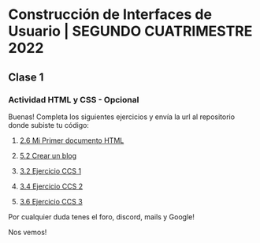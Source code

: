 # Construcción de Interfaces de Usuario | SEGUNDO CUATRIMESTRE 2022

## Clase 1

### Actividad HTML y CSS - Opcional
Buenas! Completa los siguientes ejercicios y envía la url al repositorio donde subiste tu código: 

1. [2.6 Mi Primer documento HTML](https://unahur.github.io/ciu/#/01-html/2.6-mi-primer-documento-HTML)

2. [5.2 Crear un blog](https://unahur.github.io/ciu/#/01-html/5.3-blog-instrucciones)

3. [3.2 Ejercicio CCS 1](https://unahur.github.io/ciu/#/02-css/3.2-ejercicio)

4. [3.4 Ejercicio CCS 2](https://unahur.github.io/ciu/#/02-css/3.4-ejercicio)

5. [3.6 Ejercicio CCS 3](https://unahur.github.io/ciu/#/02-css/3.6-ejercicio)

Por cualquier duda tenes el foro, discord, mails y Google!

Nos vemos!
